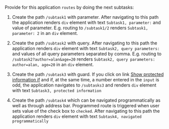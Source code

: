 Provide for this application `routes` by doing the next subtasks:

1. Create the path `/subtask1` with parameter. After navigating to this path the application renders
   `div` element with text `Subtask1, parameter:` and value of parameter. E.g. routing to `/subtask1/2`
   renders `Subtask1, parameter: 2` in an `div` element.

2. Create the path `/subtask2` with query. After navigating to this path the application renders
   `div` element with text `Subtask2, query parameters:` and values of all query parameters separated by comma.
   E.g. routing to `/subtask2?author=alan&age=20` renders `Subtask2, query parameters: author=alan, age=20`
   in an `div` element.

3. Create the path `/subtask3` with guard. If you click on link [Show protected information if]() and if,
   at the same time, a number entered in the `input` is odd, the application navigates to `/subtasks3` and renders
   `div` element with text `Subtask3, protected information`

4. Create the path `/subtask4` which can be navigated programmatically as well as through address bar.
   Programmed route is triggered when user sets value of the check box to `checked`. After navigating to this path the application renders
   `div` element with text `Subtask4, navigated programmatically`
